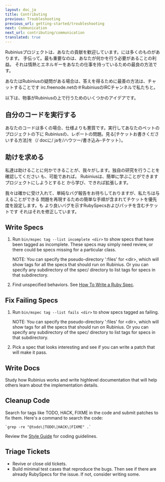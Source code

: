 ```yaml
---
layout: doc_ja
title: Contributing
previous: Troubleshooting
previous_url: getting-started/troubleshooting
next: Communication
next_url: contributing/communication
translated: true
---
```


Rubiniusプロジェクトは、あなたの貢献を歓迎しています。には多くのものがあります。
手伝って。最も重要なのは、あなたが何かを行う必要があることの利益。
それは情熱とエネルギーをあなたの仕事を持っているための最良の方法です。

あなたはRubiniusの疑問がある場合は、答えを得るために最善の方法は、チャットすることです
irc.freenode.netの＃RubiniusのIRCチャンネルで私たちと。

以下は、物事がRubiniusの上で行うためのいくつかのアイデアです。


## 自分のコードを実行する

あなたのコードは多くの場合、仕様よりも悪質です。実行してあなたのペットのプロジェクトの下に
Rubiniusの、レポートの問題。見る[チケットお書きくださいする方法]を（/ docに/ jaを/ハウツー/書き込み-チケット）。


## 助けを求める

私達は助けることに何かできることが、我々がします。独自の研究を行うことを確認してください
も、可能であれば。 Rubiniusは、簡単に学ぶことができますプロジェクトにしようとすると
から学び、できれば拡張します。

我々は確かに受け入れて、単純なバグ報告をお待ちしておりますが、私たちは与えることができる
問題を再現するための簡単な手順が含まれてチケットを優先度を設定します。も
より良いバグを示すRubySpecsおよびパッチを含むチケットです
それはそれを修正しています。


## Write Specs

  1. Run `bin/mspec tag --list incomplete <dir>` to show specs that have been
     tagged as incomplete. These specs may simply need review, or there could
     be specs missing for a particular class.

     NOTE: You can specify the pseudo-directory ':files' for \<dir\>, which will
     show tags for all the specs that should run on Rubinius. Or you can
     specify any subdirectory of the spec/ directory to list tags for specs in
     that subdirectory.

  2. Find unspecified behaviors. See [How To Write a Ruby
     Spec](/doc/ja/how-to/write-a-ruby-spec).


## Fix Failing Specs

  1. Run `bin/mspec tag --list fails <dir>` to show specs tagged as failing.

     NOTE: You can specify the pseudo-directory ':files' for \<dir\>, which will
     show tags for all the specs that should run on Rubinius. Or you can
     specify any subdirectory of the spec/ directory to list tags for specs in
     that subdirectory.

  2. Pick a spec that looks interesting and see if you can write a patch that
     will make it pass.


## Write Docs

Study how Rubinius works and write highlevel documentation that will help
others learn about the implementation details.


## Cleanup Code

Search for tags like TODO, HACK, FIXME in the code and submit patches to fix
them. Here's a command to search the code:

    `grep -re "@todo\|TODO\|HACK\|FIXME" .`

Review the [Style Guide](/doc/ja/contributing/style-guide/) for
coding guidelines.


## Triage Tickets

  * Revive or close old tickets.
  * Build minimal test cases that reproduce the bugs. Then see if there are
    already RubySpecs for the issue. If not, consider writing some.
